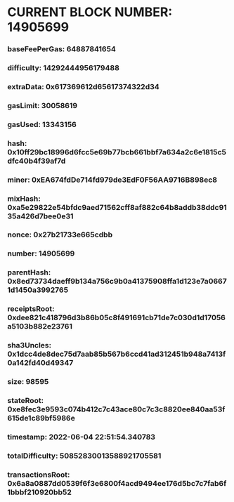 # CURRENT BLOCK NUMBER: 14905699

### baseFeePerGas: 64887841654
### difficulty: 14292444956179488
### extraData: 0x617369612d65617374322d34
### gasLimit: 30058619
### gasUsed: 13343156
### hash: 0x10ff29bc18996d6fcc5e69b77bcb661bbf7a634a2c6e1815c5dfc40b4f39af7d
### miner: 0xEA674fdDe714fd979de3EdF0F56AA9716B898ec8
### mixHash: 0xa5e29822e54bfdc9aed71562cff8af882c64b8addb38ddc9135a426d7bee0e31
### nonce: 0x27b21733e665cdbb
### number: 14905699
### parentHash: 0x8ed73734daeff9b134a756c9b0a41375908ffa1d123e7a06671d1450a3992765
### receiptsRoot: 0xdee821c418796d3b86b05c8f491691cb71de7c030d1d17056a5103b882e23761
### sha3Uncles: 0x1dcc4de8dec75d7aab85b567b6ccd41ad312451b948a7413f0a142fd40d49347
### size: 98595
### stateRoot: 0xe8fec3e9593c074b412c7c43ace80c7c3c8820ee840aa53f615de1c89bf5986e
### timestamp: 2022-06-04 22:51:54.340783
### totalDifficulty: 50852830013588921705581
### transactionsRoot: 0x6a8a0887dd0539f6f3e6800f4acd9494ee176d5bc7c7fab6f1bbbf210920bb52
